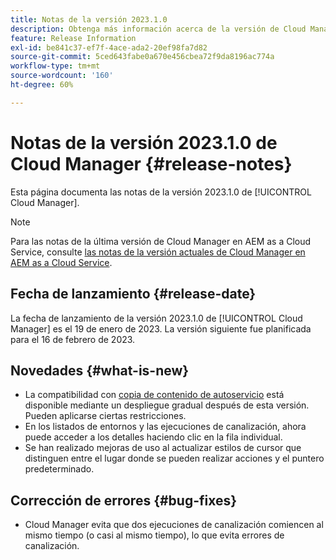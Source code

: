 ```yaml
---
title: Notas de la versión 2023.1.0
description: Obtenga más información acerca de la versión de Cloud Manager 2023.1.0.
feature: Release Information
exl-id: be841c37-ef7f-4ace-ada2-20ef98fa7d82
source-git-commit: 5ced643fabe0a670e456cbea72f9da8196ac774a
workflow-type: tm+mt
source-wordcount: '160'
ht-degree: 60%

---
```


# Notas de la versión 2023.1.0 de Cloud Manager {#release-notes}

Esta página documenta las notas de la versión 2023.1.0 de [!UICONTROL Cloud Manager].

>[!NOTE]
>
>Para las notas de la última versión de Cloud Manager en AEM as a Cloud Service, consulte [las notas de la versión actuales de Cloud Manager en AEM as a Cloud Service](https://experienceleague.adobe.com/es/docs/experience-manager-cloud-service/content/release-notes/cloud-manager/current).

## Fecha de lanzamiento {#release-date}

La fecha de lanzamiento de la versión 2023.1.0 de [!UICONTROL Cloud Manager] es el 19 de enero de 2023. La versión siguiente fue planificada para el 16 de febrero de 2023.

## Novedades {#what-is-new}

* La compatibilidad con [copia de contenido de autoservicio](/help/using/content-copy.md) está disponible mediante un despliegue gradual después de esta versión. Pueden aplicarse ciertas restricciones.
* En los listados de entornos y las ejecuciones de canalización, ahora puede acceder a los detalles haciendo clic en la fila individual.
* Se han realizado mejoras de uso al actualizar estilos de cursor que distinguen entre el lugar donde se pueden realizar acciones y el puntero predeterminado.

## Corrección de errores {#bug-fixes}

* Cloud Manager evita que dos ejecuciones de canalización comiencen al mismo tiempo (o casi al mismo tiempo), lo que evita errores de canalización.
